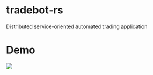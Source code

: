 # tradebot-rs
Distributed service-oriented automated trading application

# Demo
<img src='./videos/resim_demo.gif'>
